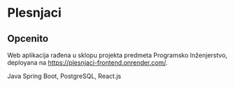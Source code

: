 # Plesnjaci



## Opcenito

Web aplikacija rađena u sklopu projekta predmeta Programsko Inženjerstvo, deployana na https://plesnjaci-frontend.onrender.com/. 

Java Spring Boot, PostgreSQL, React.js